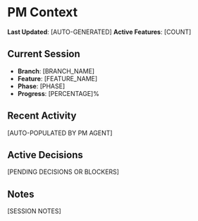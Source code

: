 # PM Context

**Last Updated**: [AUTO-GENERATED]
**Active Features**: [COUNT]

## Current Session

- **Branch**: [BRANCH_NAME]
- **Feature**: [FEATURE_NAME]
- **Phase**: [PHASE]
- **Progress**: [PERCENTAGE]%

## Recent Activity

[AUTO-POPULATED BY PM AGENT]

## Active Decisions

[PENDING DECISIONS OR BLOCKERS]

## Notes

[SESSION NOTES]
